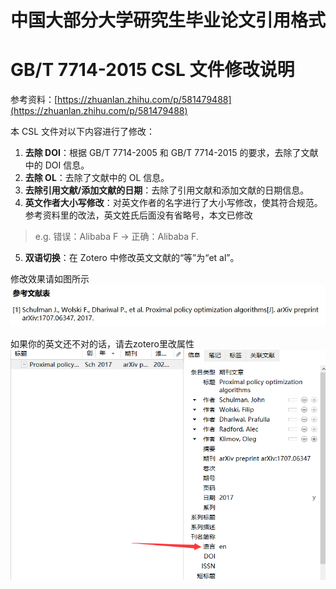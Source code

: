 # 中国大部分大学研究生毕业论文引用格式
# GB/T 7714-2015 CSL 文件修改说明

参考资料：[https://zhuanlan.zhihu.com/p/581479488](https://zhuanlan.zhihu.com/p/581479488)

本 CSL 文件对以下内容进行了修改：

1. **去除 DOI**：根据 GB/T 7714-2005 和 GB/T 7714-2015 的要求，去除了文献中的 DOI 信息。
2. **去除 OL**：去除了文献中的 OL 信息。
3. **去除引用文献/添加文献的日期**：去除了引用文献和添加文献的日期信息。
4. **英文作者大小写修改**：对英文作者的名字进行了大小写修改，使其符合规范。参考资料里的改法，英文姓氏后面没有省略号，本文已修改 
>   e.g. 错误：Alibaba F → 正确：Alibaba F.
5. **双语切换**：在 Zotero 中修改英文文献的“等”为“et al”。

修改效果请如图所示 ![biblio.jpg](biblio.jpg)

如果你的英文还不对的话，请去zotero里改属性
 ![property.png](property.png)
